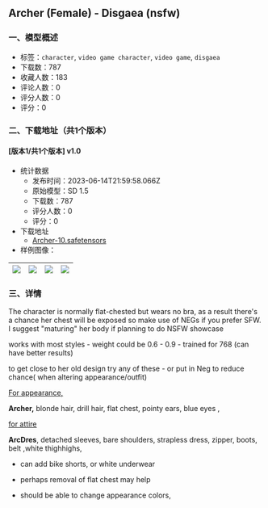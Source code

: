 ## Archer (Female) - Disgaea (nsfw)
### 一、模型概述

- 标签：`character`, `video game character`, `video game`, `disgaea`
- 下载数：787
- 收藏人数：183
- 评论人数：0
- 评分人数：0
- 评分：0

### 二、下载地址（共1个版本）

#### [版本1/共1个版本] v1.0

- 统计数据
  - 发布时间：2023-06-14T21:59:58.066Z
  - 原始模型：SD 1.5
  - 下载数：787
  - 评分人数：0
  - 评分：0
- 下载地址
  - [Archer-10.safetensors](https://civitai.com/api/download/models/96130)
- 样例图像：

| <img src="https://image.civitai.com/xG1nkqKTMzGDvpLrqFT7WA/512f2a9e-7b7d-40e6-a4da-bbd34b9d2811/width=450/1146182.jpeg" /> | <img src="https://image.civitai.com/xG1nkqKTMzGDvpLrqFT7WA/90c7d138-a1c7-4995-9cd5-64d3e2ce48c4/width=450/1146184.jpeg" /> | <img src="https://image.civitai.com/xG1nkqKTMzGDvpLrqFT7WA/ba838691-9066-4f8d-a4aa-207d1c63d80f/width=450/1146180.jpeg" /> | <img src="https://image.civitai.com/xG1nkqKTMzGDvpLrqFT7WA/78d534b9-a8c4-48a8-a41a-f5a58b280b79/width=450/1146183.jpeg" /> |
| ---- | ---- | ---- | ---- |


### 三、详情
<p>The character is normally flat-chested but wears no bra, as a result there's a chance her chest will be exposed so make use of NEGs if you prefer SFW.  I suggest "maturing" her body if planning to do NSFW showcase</p><p></p><p>works with most styles - weight could be 0.6 - 0.9 - trained for 768 (can have better results)</p><p>to get close to her old design try any of these - or put in Neg to reduce chance( when altering appearance/outfit)</p><p><u>For appearance,</u></p><p><strong>Archer,</strong> blonde hair, drill hair, flat chest, pointy ears, blue eyes ,</p><p><u>for attire</u></p><p><strong>ArcDres</strong>, detached sleeves, bare shoulders, strapless dress, zipper, boots, belt ,white thighhighs,</p><ul><li><p>can add bike shorts, or white underwear</p></li><li><p>perhaps removal of flat chest may help</p></li><li><p>should be able to change appearance colors,</p></li></ul><p></p><p></p><p></p><p></p><p></p><p></p>